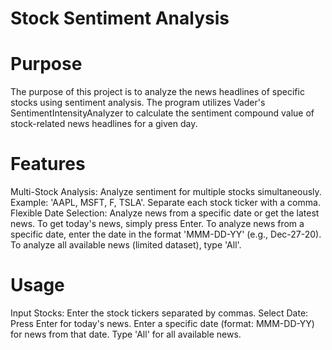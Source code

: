 # Stock Sentiment Analysis
# Purpose
The purpose of this project is to analyze the news headlines of specific stocks using sentiment analysis. The program utilizes Vader's SentimentIntensityAnalyzer to calculate the sentiment compound value of stock-related news headlines for a given day.

# Features
Multi-Stock Analysis: Analyze sentiment for multiple stocks simultaneously. Example: 'AAPL, MSFT, F, TSLA'. Separate each stock ticker with a comma.
Flexible Date Selection: Analyze news from a specific date or get the latest news.
To get today's news, simply press Enter.
To analyze news from a specific date, enter the date in the format 'MMM-DD-YY' (e.g., Dec-27-20).
To analyze all available news (limited dataset), type 'All'.

# Usage
Input Stocks: Enter the stock tickers separated by commas.
Select Date:
Press Enter for today's news.
Enter a specific date (format: MMM-DD-YY) for news from that date.
Type 'All' for all available news.
